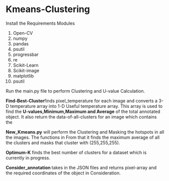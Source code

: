 # Kmeans-Clustering 
Install the Requirements Modules 
<ol>
<li>Open-CV</li>
<li>numpy</li>
<li>pandas</li>
<li>psutil</li>
<li>progressbar</li>
<li>re</li>
<li>Scikit-Learn</li>
<li>Scikit-image</li>
<li>matplotlib</li>
<li>psutil</li>
</ol>

<p>
    Run the main.py file to perform Clustering and U-value Calculation.
</p>
<p>
    <b>Find-Best-Cluster</b>finds pixel_temperature for each image and converts a 3-D temperature array into 1-D Useful temperature array. This array is used to find the <b>U-values,Minimum,Maximum and Average</b> of the total annotated object. It also return the data-of-all-clusters for an image which contains the  
</p>
<p>
    <b>New_Kmeans.py</b> will perform the Clustering and Masking the hotspots in all the images.
        The functions in 
        From that it finds the maximum average of all the clusters and masks that cluster with (255,255,255).
</p>

<p>
    <b>Optimum-K</b> finds the best number of clusters for a dataset which is currently in progress.
</p>

<p>
    <b>Consider_annotation </b> takes in the JSON files and returns pixel-array and the required coordinates of the object in Consideration.
</p>

